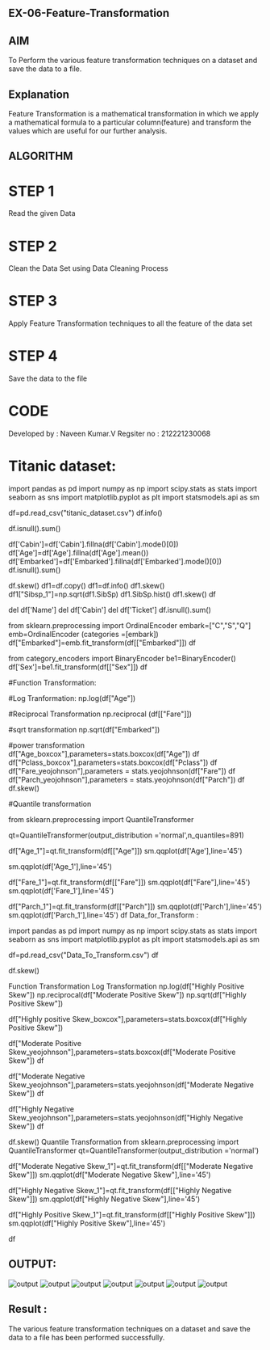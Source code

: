 ## EX-06-Feature-Transformation
## AIM
To Perform the various feature transformation techniques on a dataset and save the data to a file.

## Explanation
Feature Transformation is a mathematical transformation in which we apply a mathematical formula to a particular column(feature) and transform the values which are useful for our further analysis.

## ALGORITHM
# STEP 1
Read the given Data

# STEP 2
Clean the Data Set using Data Cleaning Process

# STEP 3
Apply Feature Transformation techniques to all the feature of the data set

# STEP 4
Save the data to the file

# CODE
Developed by : Naveen Kumar.V
Regsiter no : 212221230068

# Titanic dataset:

import pandas as pd
import numpy as np
import scipy.stats as stats
import seaborn as sns
import matplotlib.pyplot as plt
import statsmodels.api as sm

df=pd.read_csv("titanic_dataset.csv")
df.info()

df.isnull().sum()

df['Cabin']=df['Cabin'].fillna(df['Cabin'].mode()[0])
df['Age']=df['Age'].fillna(df['Age'].mean())
df['Embarked']=df['Embarked'].fillna(df['Embarked'].mode()[0])
df.isnull().sum()

df.skew()
df1=df.copy()
df1=df.info()
df1.skew()
df1["Sibsp_1"]=np.sqrt(df1.SibSp)
df1.SibSp.hist()
df1.skew()
df

del df['Name']
del df['Cabin']
del df['Ticket']
df.isnull().sum()

from sklearn.preprocessing import
OrdinalEncoder
embark=["C","S","Q"]
emb=OrdinalEncoder (categories =[embark])
df["Embarked"]=emb.fit_transform(df[["Embarked"]])
df

from category_encoders import BinaryEncoder
be1=BinaryEncoder()
df['Sex']=be1.fit_transform(df[["Sex"]])
df

 #Function Transformation:

#Log Tranformation:
np.log(df["Age"])

#Reciprocal Transformation
np.reciprocal (df[["Fare"]])

#sqrt transformation
np.sqrt(df["Embarked"])

#power transformation
df["Age_boxcox"],parameters=stats.boxcox(df["Age"])
df
df["Pclass_boxcox"],parameters=stats.boxcox(df["Pclass"])
df
df["Fare_yeojohnson"],parameters = stats.yeojohnson(df["Fare"])
df
df["Parch_yeojohnson"],parameters = stats.yeojohnson(df["Parch"])
df
df.skew()

#Quantile transformation

from sklearn.preprocessing import QuantileTransformer

qt=QuantileTransformer(output_distribution ='normal',n_quantiles=891)

df["Age_1"]=qt.fit_transform(df[["Age"]])
sm.qqplot(df['Age'],line='45')

sm.qqplot(df['Age_1'],line='45')

df["Fare_1"]=qt.fit_transform(df[["Fare"]])
sm.qqplot(df["Fare"],line='45')
sm.qqplot(df['Fare_1'],line='45')

df["Parch_1"]=qt.fit_transform(df[["Parch"]])
sm.qqplot(df['Parch'],line='45')
sm.qqplot(df['Parch_1'],line='45')
df
Data_for_Transform :

import pandas as pd
import numpy as np
import scipy.stats as stats
import seaborn as sns
import matplotlib.pyplot as plt
import statsmodels.api as sm

df=pd.read_csv("Data_To_Transform.csv")
df

df.skew()

Function Transformation 
Log Transformation 
np.log(df["Highly Positive Skew"])
np.reciprocal(df["Moderate Positive Skew"])
np.sqrt(df["Highly Positive Skew"])

df["Highly positive Skew_boxcox"],parameters=stats.boxcox(df["Highly Positive Skew"])

df["Moderate Positive Skew_yeojohnson"],parameters=stats.boxcox(df["Moderate Positive Skew"])
df

df["Moderate Negative Skew_yeojohnson"],parameters=stats.yeojohnson(df["Moderate Negative Skew"])
df

df["Highly Negative Skew_yeojohnson"],parameters=stats.yeojohnson(df["Highly Negative Skew"])
df

df.skew()
Quantile Transformation 
from sklearn.preprocessing import QuantileTransformer
qt=QuantileTransformer(output_distribution ='normal')

df["Moderate Negative Skew_1"]=qt.fit_transform(df[["Moderate Negative Skew"]])
sm.qqplot(df["Moderate Negative Skew"],line='45')

df["Highly Negative Skew_1"]=qt.fit_transform(df[["Highly Negative Skew"]])
sm.qqplot(df["Highly Negative Skew"],line='45')

df["Highly Positive Skew_1"]=qt.fit_transform(df[["Highly Positive Skew"]])
sm.qqplot(df["Highly Positive Skew"],line='45')

df
## OUTPUT:
![output](A1.png)
![output](A2.png)
![output](A3.png)
![output](A4.png)
![output](A5.png)
![output](A6.png)
![output](A7.png)


## Result :
The various feature transformation techniques on a dataset and save the data to a file has been performed successfully.
